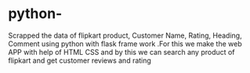 # python- 
Scrapped the data of flipkart product, Customer Name, Rating, Heading, Comment using python with flask frame work .For this we make the web APP with help of HTML CSS and by this we can search any product of flipkart and get customer reviews and rating
